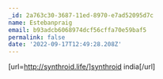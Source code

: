 ```yaml
---
_id: 2a763c30-3687-11ed-8970-e7ad52095d7c
name: Estebanpraig
email: b93adcb6068974dcf56cffa70e59baf5
permalink: false
date: '2022-09-17T12:49:28.208Z'
---
```

[url=http://synthroid.life/]synthroid india[/url]
